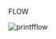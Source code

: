 FLOW


![printfflow](https://user-images.githubusercontent.com/13278955/147387372-b67faee1-8df6-4baa-b12e-73d6c1525d0d.png)
